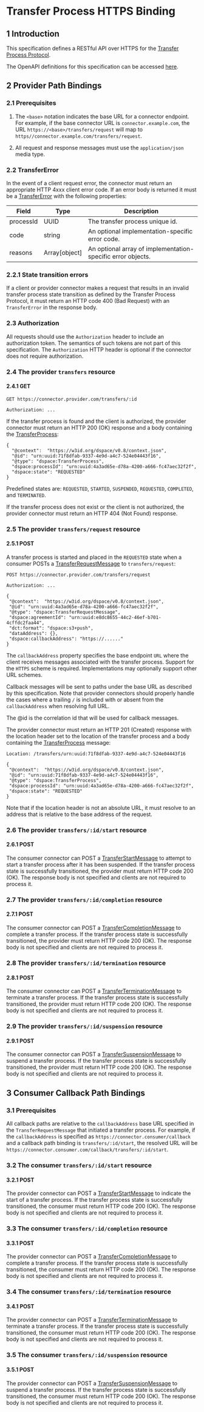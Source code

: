 # Transfer Process HTTPS Binding

## 1 Introduction

This specification defines a RESTful API over HTTPS for the [Transfer Process Protocol](./transfer.process.protocol.md).

The OpenAPI definitions for this specification can be accessed [here](TBD).

## 2 Provider Path Bindings

### 2.1 Prerequisites

1. The `<base>` notation indicates the base URL for a connector endpoint. For example, if the base connector URL is `connector.example.com`, the
   URL `https://<base>/transfers/request` will map to `https//connector.example.com/transfers/request`.

2. All request and response messages must use the `application/json` media type.

### 2.2 TransferError

In the event of a client request error, the connector must return an appropriate HTTP 4xxx client error code. If an error body is returned it must be
a [TransferError](./message/transfer-error.json) with the following properties:

| Field             | Type          | Description                                                         |
|-------------------|---------------|---------------------------------------------------------------------|
| processId         | UUID          | The transfer process unique id.                                     |
| code              | string        | An optional implementation-specific error code.                     |
| reasons           | Array[object] | An optional array of implementation-specific error objects.         |

### 2.2.1 State transition errors

If a client or provider connector makes a request that results in an invalid transfer process state transition as defined by the Transfer Process Protocol, it must return
an HTTP code 400 (Bad Request) with an `TransferError` in the response body.

### 2.3 Authorization

All requests should use the `Authorization` header to include an authorization token. The semantics of such tokens are not part of this specification. The `Authorization` HTTP
header is optional if the connector does not require authorization.

### 2.4 The provider `transfers` resource

#### 2.4.1 GET

```
GET https://connector.provider.com/transfers/:id

Authorization: ...

```

If the transfer process is found and the client is authorized, the provider connector must return an HTTP 200 (OK) response and a body containing
the [TransferProcess](./message/transfer-process.json):

```
{
  "@context":  "https://w3id.org/dspace/v0.8/context.json",
  "@id": "urn:uuid:71f8dfab-9337-4e9d-a4c7-524e04443f16",
  "@type": "dspace:TransferProcess",
  "dspace:processId": "urn:uuid:4a3ad65e-d78a-4200-a666-fc47aec32f2f",
  "dspace:state": "REQUESTED"
} 
```

Predefined states are: `REQUESTED`, `STARTED`, `SUSPENDED`, `REQUESTED`, `COMPLETED`, and `TERMINATED`.

If the transfer process does not exist or the client is not authorized, the provider connector must return an HTTP 404 (Not Found) response.

### 2.5 The provider `transfers/request` resource

#### 2.5.1 POST

A transfer process is started and placed in the `REQUESTED` state when a consumer POSTs a [TransferRequestMessage](./transfer.process.protocol.md#1-transferrequestmessage)
to `transfers/request`:

 ```
 POST https://connector.provider.com/transfers/request
 
 Authorization: ...
 
{
  "@context":  "https://w3id.org/dspace/v0.8/context.json",
  "@id": "urn:uuid:4a3ad65e-d78a-4200-a666-fc47aec32f2f",
  "@type": "dspace:TransferRequestMessage",
  "dspace:agreementId": "urn:uuid:e8dc8655-44c2-46ef-b701-4cffdc2faa44",
  "dct:format": "dspace:s3+push",
  "dataAddress": {},
  "dspace:callbackAddress": "https://......"
}
 ```

The `callbackAddress` property specifies the base endpoint `URL` where the client receives messages associated with the transfer process. Support for the `HTTPS` scheme is
required. Implementations may optionally support other URL schemes.

Callback messages will be sent to paths under the base URL as described by this specification. Note that provider connectors should properly handle the cases where a trailing `/`
is included with or absent from the `callbackAddress` when resolving full URL.

The @id is the correlation id that will be used for callback messages.

The provider connector must return an HTTP 201 (Created) response with the location header set to the location of the transfer process and a body containing
the [TransferProcess](./message/transfer-process.json) message:

 ```
 Location: /transfers/urn:uuid:71f8dfab-9337-4e9d-a4c7-524e04443f16
 
{
  "@context":  "https://w3id.org/dspace/v0.8/context.json",
  "@id": "urn:uuid:71f8dfab-9337-4e9d-a4c7-524e04443f16",
  "@type": "dspace:TransferProcess",
  "dspace:processId": "urn:uuid:4a3ad65e-d78a-4200-a666-fc47aec32f2f",
  "dspace:state": "REQUESTED"
}

 ```

Note that if the location header is not an absolute URL, it must resolve to an address that is relative to the base address of the request.

### 2.6 The provider `transfers/:id/start` resource

#### 2.6.1 POST

The consumer connector can POST a [TransferStartMessage](./message/transfer-start-message.json) to attempt to start a transfer process after it has been suspended. If the transfer
process state is successfully transitioned, the provider must return HTTP code 200 (OK). The response body is not specified and clients are not required to process it.

### 2.7 The provider `transfers/:id/completion` resource

#### 2.7.1 POST

The consumer connector can POST a [TransferCompletionMessage](./message/transfer-completion-message.json) to complete a transfer process. If the transfer
process state is successfully transitioned, the provider must return HTTP code 200 (OK). The response body is not specified and clients are not required to process it.

### 2.8 The provider `transfers/:id/termination` resource

#### 2.8.1 POST

The consumer connector can POST a [TransferTerminationMessage](./message/transfer-termination-message.json) to terminate a transfer process. If the transfer
process state is successfully transitioned, the provider must return HTTP code 200 (OK). The response body is not specified and clients are not required to process it.

### 2.9 The provider `transfers/:id/suspension` resource

#### 2.9.1 POST

The consumer connector can POST a [TransferSuspensionMessage](./message/transfer-suspension-message.json) to suspend a transfer process. If the transfer
process state is successfully transitioned, the provider must return HTTP code 200 (OK). The response body is not specified and clients are not required to process it.

## 3 Consumer Callback Path Bindings

### 3.1 Prerequisites

All callback paths are relative to the `callbackAddress` base URL specified in the `TransferRequestMessage` that initiated a transfer process. For example, if
the `callbackAddress` is specified as `https://connector.consumer/callback` and a callback path binding is `transfers/:id/start`, the resolved URL will
be `https://connector.consumer.com/callback/transfers/:id/start`.

### 3.2 The consumer `transfers/:id/start` resource

#### 3.2.1 POST

The provider connector can POST a [TransferStartMessage](./message/transfer-start-message.json) to indicate the start of a transfer process. If the transfer
process state is successfully transitioned, the consumer must return HTTP code 200 (OK). The response body is not specified and clients are not required to process it.

### 3.3 The consumer `transfers/:id/completion` resource

#### 3.3.1 POST

The provider connector can POST a [TransferCompletionMessage](./message/transfer-completion-message.json) to complete a transfer process. If the transfer
process state is successfully transitioned, the consumer must return HTTP code 200 (OK). The response body is not specified and clients are not required to process it.

### 3.4 The consumer `transfers/:id/termination` resource

#### 3.4.1 POST

The provider connector can POST a [TransferTerminationMessage](./message/transfer-termination-message.json) to terminate a transfer process. If the transfer
process state is successfully transitioned, the consumer must return HTTP code 200 (OK). The response body is not specified and clients are not required to process it.

### 3.5 The consumer `transfers/:id/suspension` resource

#### 3.5.1 POST

The provider connector can POST a [TransferSuspensionMessage](./message/transfer-suspension-message.json) to suspend a transfer process. If the transfer
process state is successfully transitioned, the consumer must return HTTP code 200 (OK). The response body is not specified and clients are not required to process it. 
